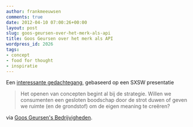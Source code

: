 ```yaml
---
author: frankmeeuwsen
comments: true
date: 2012-04-10 07:00:26+00:00
layout: post
slug: goos-geursen-over-het-merk-als-api
title: Goos Geursen over het merk als API
wordpress_id: 2026
tags:
- concept
- food for thought
- inspiratie
---
```


Een [interessante gedachtegang](http://www.bedrijvigheden.nl/index.php/blog/105-hoe-open-is-je-concept), gebaseerd op een SXSW presentatie


<blockquote>Het openen van concepten begint al bij de strategie. Willen we consumenten een gesloten boodschap door de strot duwen of geven we ruimte (en de grondstof) om de eigen meaning te creëren?</blockquote>


via [Goos Geursen's Bedrijvigheden](http://www.bedrijvigheden.nl/index.php/blog/105-hoe-open-is-je-concept).
